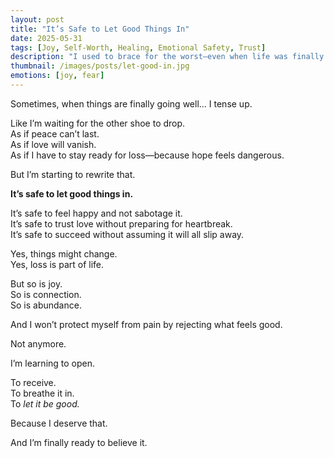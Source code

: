 ```yaml
---
layout: post
title: "It’s Safe to Let Good Things In"
date: 2025-05-31
tags: [Joy, Self-Worth, Healing, Emotional Safety, Trust]
description: "I used to brace for the worst—even when life was finally going right."
thumbnail: /images/posts/let-good-in.jpg
emotions: [joy, fear]
---
```


Sometimes, when things are finally going well… I tense up.

Like I’m waiting for the other shoe to drop.  
As if peace can’t last.  
As if love will vanish.  
As if I have to stay ready for loss—because hope feels dangerous.

But I’m starting to rewrite that.

**It’s safe to let good things in.**

It’s safe to feel happy and not sabotage it.  
It’s safe to trust love without preparing for heartbreak.  
It’s safe to succeed without assuming it will all slip away.

Yes, things might change.  
Yes, loss is part of life.

But so is joy.  
So is connection.  
So is abundance.

And I won’t protect myself from pain by rejecting what feels good.

Not anymore.

I’m learning to open.

To receive.  
To breathe it in.  
To *let it be good.*

Because I deserve that.

And I’m finally ready to believe it.
